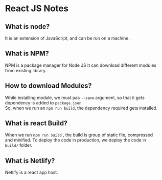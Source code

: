 # React JS Notes

## What is node?
It is an extension of JavaScript, and can be run on a machine.

## What is NPM?
NPM is a package manager for Node JS
It can download different modules from existing library.

## How to download Modules?
While installing module, we must pas `--save` argument, so that it gets dependency is added to `package.json` <br/>
So, when we run an `npm run build`, the dependency required gets installed.

## What is react Build?
When we run  `npm run build` , the build is group of static file, compressed and minified.
To deploy the code in production, we deploy the code in  `build/` folder.

## What is Netlify?
Netlify is a react app host.
